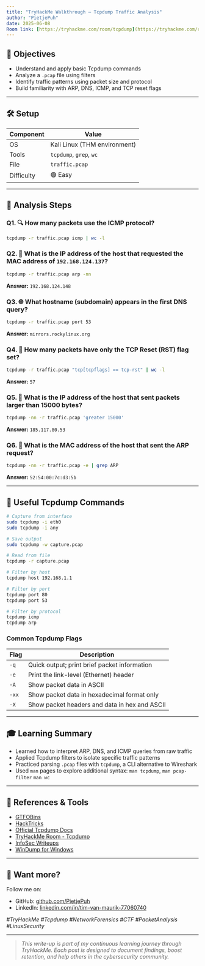 ```yaml
---
title: "TryHackMe Walkthrough – Tcpdump Traffic Analysis"
author: "PietjePuh"
date: 2025-06-08
Room link: [https://tryhackme.com/room/tcpdump](https://tryhackme.com/room/tcpdump)
---
```


## 🎯 Objectives

- Understand and apply basic Tcpdump commands
- Analyze a `.pcap` file using filters
- Identify traffic patterns using packet size and protocol
- Build familiarity with ARP, DNS, ICMP, and TCP reset flags

---

## 🛠️ Setup

| Component        | Value                         |
|------------------|-------------------------------|
| OS               | Kali Linux (THM environment)  |
| Tools            | `tcpdump`, `grep`, `wc`       |
| File             | `traffic.pcap`                |
| Difficulty       | 🟢 Easy                        |

---

## 🧪 Analysis Steps

### Q1. 🔍 How many packets use the ICMP protocol?
```bash
tcpdump -r traffic.pcap icmp | wc -l
```

### Q2. 🧭 What is the IP address of the host that requested the MAC address of `192.168.124.137`?
```bash
tcpdump -r traffic.pcap arp -nn
```
**Answer:** `192.168.124.148`

### Q3. 🌐 What hostname (subdomain) appears in the first DNS query?
```bash
tcpdump -r traffic.pcap port 53
```
**Answer:** `mirrors.rockylinux.org`

### Q4. 🔁 How many packets have only the TCP Reset (RST) flag set?
```bash
tcpdump -r traffic.pcap "tcp[tcpflags] == tcp-rst" | wc -l
```
**Answer:** `57`

### Q5. 🚚 What is the IP address of the host that sent packets larger than 15000 bytes?
```bash
tcpdump -nn -r traffic.pcap 'greater 15000'
```
**Answer:** `185.117.80.53`

### Q6. 🧱 What is the MAC address of the host that sent the ARP request?
```bash
tcpdump -nn -r traffic.pcap -e | grep ARP
```
**Answer:** `52:54:00:7c:d3:5b`

---

## 💬 Useful Tcpdump Commands

```bash
# Capture from interface
sudo tcpdump -i eth0
sudo tcpdump -i any

# Save output
sudo tcpdump -w capture.pcap

# Read from file
tcpdump -r capture.pcap

# Filter by host
tcpdump host 192.168.1.1

# Filter by port
tcpdump port 80
tcpdump port 53

# Filter by protocol
tcpdump icmp
tcpdump arp
```

### Common Tcpdump Flags

| Flag | Description |
|------|-------------|
| `-q` | Quick output; print brief packet information |
| `-e` | Print the link-level (Ethernet) header |
| `-A` | Show packet data in ASCII |
| `-xx`| Show packet data in hexadecimal format only |
| `-X` | Show packet headers and data in hex and ASCII |

---

## 🎓 Learning Summary

- Learned how to interpret ARP, DNS, and ICMP queries from raw traffic
- Applied Tcpdump filters to isolate specific traffic patterns
- Practiced parsing `.pcap` files with `tcpdump`, a CLI alternative to Wireshark
- Used `man` pages to explore additional syntax: `man tcpdump`, `man pcap-filter` `man wc`

---

## 🔗 References & Tools

- [GTFOBins](https://gtfobins.github.io/)
- [HackTricks](https://book.hacktricks.xyz/)
- [Official Tcpdump Docs](https://www.tcpdump.org/)
- [TryHackMe Room - Tcpdump](https://tryhackme.com/room/tcpdump)
- [InfoSec Writeups](https://infosecwriteups.com/)
- [WinDump for Windows](https://www.winpcap.org/windump/)

---

## 📢 Want more?

Follow me on:
- GitHub: [github.com/PietjePuh](https://github.com/PietjePuh)
- LinkedIn: [linkedin.com/in/tim-van-maurik-77060740](https://www.linkedin.com/in/tim-van-maurik-77060740/)

*#TryHackMe #Tcpdump #NetworkForensics #CTF #PacketAnalysis #LinuxSecurity*

---

> *This write-up is part of my continuous learning journey through TryHackMe. Each post is designed to document findings, boost retention, and help others in the cybersecurity community.*
